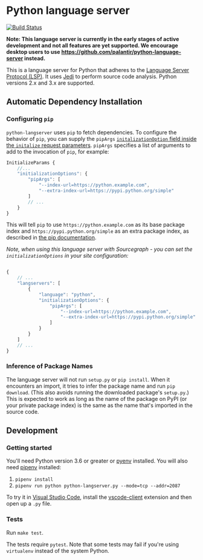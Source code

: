 # Python language server

[![Build Status](https://travis-ci.org/sourcegraph/python-langserver.svg?branch=master)](https://travis-ci.org/sourcegraph/python-langserver)

**Note: This language server is currently in the early stages of active development and not all features are yet supported. We encourage desktop users to use https://github.com/palantir/python-language-server instead.**

This is a language server for Python that adheres to the [Language Server Protocol (LSP)](https://github.com/Microsoft/language-server-protocol/blob/master/protocol.md). It uses [Jedi](https://github.com/davidhalter/jedi) to perform source code analysis. Python versions 2.x and 3.x are supported.

## Automatic Dependency Installation

### Configuring `pip`

`python-langserver` uses `pip` to fetch dependencies. To configure the behavior of `pip`, you can supply the `pipArgs` [`initalizationOption` field inside the `initalize` request parameters](https://microsoft.github.io/language-server-protocol/specification#initialize). `pipArgs` specifies a list of arguments to add to the invocation of `pip`, for example:

```Typescript
InitializeParams {
	//...
	"initializationOptions": {
        "pipArgs": [
            "--index-url=https://python.example.com",
            "--extra-index-url=https://pypi.python.org/simple"
        ]
        // ...
    }
}
```

This will tell `pip` to use `https://python.example.com` as its base package index and `https://pypi.python.org/simple` as an extra package index, as described in 
[the pip documentation](https://pip.pypa.io/en/stable/reference/pip_wheel/#index-url).

*Note, when using this language server with Sourcegraph - you can set the `initializationOptions` in your site configuration:*

```Javascript

{
    // ...
    "langservers": [
        {
            "language": "python",
            "initializationOptions": {
                "pipArgs": [
                    "--index-url=https://python.example.com",
                    "--extra-index-url=https://pypi.python.org/simple"
                ]
            }
        }
    ]
    // ...
}
```

### Inference of Package Names

The language server will not run `setup.py` or `pip install`. When it encounters an import, it tries to infer the package name and run `pip download`. (This also avoids running the downloaded package's `setup.py`.) This is expected to work as long as the name of the package on PyPI (or your private package index) is the same as the name that's imported in the source code.

## Development

### Getting started

You'll need Python version 3.6 or greater or [pyenv](https://github.com/pyenv/pyenv) installed. You will also need [pipenv](https://github.com/pypa/pipenv) installed:

1. `pipenv install`
2. `pipenv run python python-langserver.py --mode=tcp --addr=2087`

To try it in [Visual Studio Code](https://code.visualstudio.com), install the [vscode-client](https://github.com/sourcegraph/langserver/tree/master/vscode-client) extension and then open up a `.py` file.

### Tests

Run `make test`.

The tests require `pytest`. Note that some tests may fail if you're using `virtualenv` instead of the system Python.
